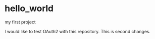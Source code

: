 # hello_world
my first project

I would like to test OAuth2 with this repository.
This is second changes.
